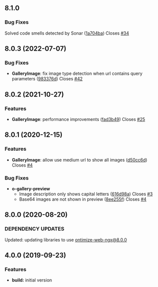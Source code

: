 ## 8.1.0
### Bug Fixes
Solved code smells detected by Sonar ([1a704ba](https://github.com/OntimizeWeb/ontimize-web-ngx-gallery/commit/1a704ba)) Closes [#34](https://github.com/OntimizeWeb/ontimize-web-ngx-gallery/issues/34)

## 8.0.3 (2022-07-07)
### Bug Fixes
* **GalleryImage**: fix image type detection when url contains query parameters ([983376d](https://github.com/OntimizeWeb/ontimize-web-ngx-gallery/commit/983376d2b08154fd67eba224289f4f931ad17246)) Closes [#42](https://github.com/OntimizeWeb/ontimize-web-ngx-gallery/issues/42)

## 8.0.2 (2021-10-27)
### Features
* **GalleryImage**: performance improvements ([fad3b49](https://github.com/OntimizeWeb/ontimize-web-ngx-gallery/commit/fad3b49)) Closes [#25](https://github.com/OntimizeWeb/ontimize-web-ngx-gallery/issues/25)

## 8.0.1 (2020-12-15)
### Features
* **GalleryImage**: allow use medium url to show all images ([d50cc6d](https://github.com/OntimizeWeb/ontimize-web-ngx-gallery/commit/d50cc6d)) Closes [#4](https://github.com/OntimizeWeb/ontimize-web-ngx-gallery/issues/4)

### Bug Fixes
* **o-gallery-preview**
  * Image description only shows capital letters ([616d98a](https://github.com/OntimizeWeb/ontimize-web-ngx-gallery/commit/616d98a)) Closes [#3](https://github.com/OntimizeWeb/ontimize-web-ngx-gallery/issues/3)
  * Base64 images are not shown in preview ([8ee255f](https://github.com/OntimizeWeb/ontimize-web-ngx-gallery/commit/8ee255f)) Closes [#4](https://github.com/OntimizeWeb/ontimize-web-ngx-gallery/issues/3)

## 8.0.0 (2020-08-20)
### DEPENDENCY UPDATES
Updated: updating libraries to use ontimize-web-ngx@8.0.0

## 4.0.0 (2019-09-23)
### Features
* **build:** initial version
